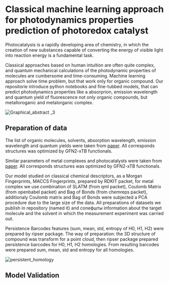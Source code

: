 # Classical machine learning approach for photodynamics properties prediction of photoredox catalyst

Photocatalysis is a rapidly developing area of chemistry, in which the creation of new substances capable of converting the energy of visible light into reaction energy is a fundamental task.

Classical approaches based on human intuition are often quite complex, and quantum mechanical calculations of the photodynamic properties of molecules are cumbersome and time-consuming. Machine learning approach solve time problem, but that work only for organic compound. 
Our repositorie introduce python notebooks and fine-tubbed models, that can predict photodynamics properties like a absorprion, emission wavelength and quantum yield of fluorescence not only organic compounds, but metalloroganic and metalorganic complex.

![Graphical_abstract _3](https://github.com/Yagr49/Photocatalyst_NN/assets/139890239/9470df9b-1502-457d-8053-e0db420b4264)


## Preparation of data

The list of organic molecules, solvents, absorption wavelength, emission wavelength and quantum yields were taken from [paper](https://www.nature.com/articles/s41597-020-00634-8). All corresponds structures was optimized by GFN2-xTB functionals.

Similar parameters of metal complexes and photocatalysts were taken from [paper](https://www.thieme-connect.com/products/ejournals/abstract/10.1055/a-1390-9065). All corresponds structures was optimized by GFN2-xTB functionals.

Our model studied on classical chemical descriptors, as a Morgan Fingerprints, MACCS Fingerprints, prepared by RDKIT packet, for metal complex we use combination of SLATM (from qml packet), Coulomb Matrix (from openbabel packet) and Bag of Bonds (from chemreps packet), additionaly Coulomb matrix and Bag of Bonds were subjected a PCA procedure due to the large size of the data. All preparations of datasets we publish in repository (named it) and conефшты information about the target molecule and the solvent in which the measurement experiment was carried out. 

Persistence Barcodes features (sum, mean, std, entropy of H0, H1, H2) were prepared by ripser package. The way of preparation: the 3D structure of compound was transform for a point cloud, then ripser package prepared persistence barcodes for H0, H1, H2 homologies. From resulting barcodes were prepared sum, mean, std and entropy for all homologies.

![persistent_homology](https://github.com/Yagr49/Photocatalyst_NN/assets/139890239/8ddfc70c-d995-4855-a8ce-8bf8a5da981c)

## Model Validation




